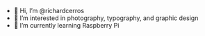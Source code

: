 - 👋 Hi, I’m @richardcerros
- 👀 I’m interested in photography, typography, and graphic design 
- 🌱 I’m currently learning Raspberry Pi
